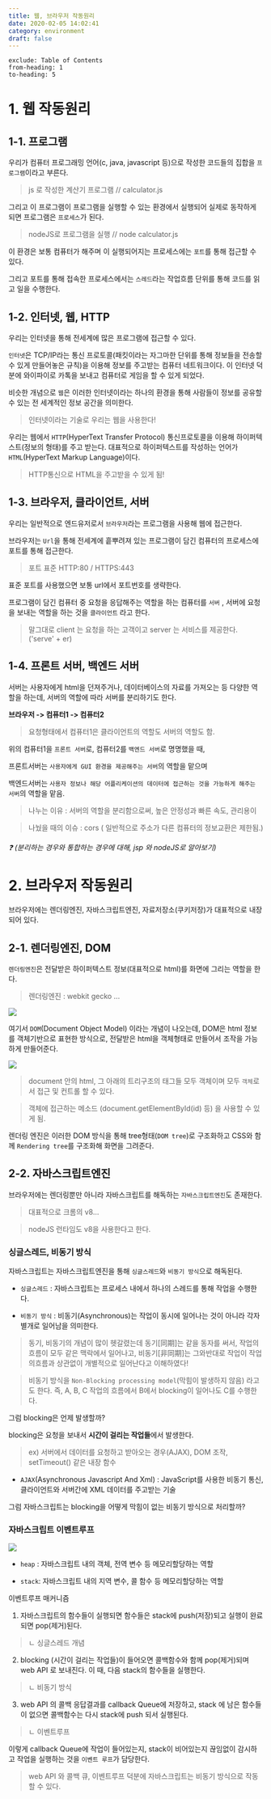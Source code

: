 ```yaml
---
title: 웹, 브라우저 작동원리
date: 2020-02-05 14:02:41
category: environment
draft: false
---
```


```toc
exclude: Table of Contents
from-heading: 1
to-heading: 5
```

# 1. 웹 작동원리

## 1-1. 프로그램

우리가 컴퓨터 프로그래밍 언어(c, java, javascript 등)으로 작성한 코드들의 집합을 `프로그램`이라고 부른다.

> js 로 작성한 계산기 프로그램 // calculator.js

그리고 이 프로그램이 프로그램을 실행할 수 있는 환경에서 실행되어 실제로 동작하게 되면 프로그램은 `프로세스`가 된다.

> nodeJS로 프로그램을 실행 // node calculator.js

이 환경은 보통 컴퓨터가 해주며 이 실행되어지는 프로세스에는 `포트`를 통해 접근할 수 있다.

그리고 포트를 통해 접속한 프로세스에서는 `스레드`라는 작업흐름 단위를 통해 코드를 읽고 일을 수행한다.

## 1-2. 인터넷, 웹, HTTP

우리는 인터넷을 통해 전세계에 많은 프로그램에 접근할 수 있다.

`인터넷`은 TCP/IP라는 통신 프로토콜(패킷이라는 자그마한 단위를 통해 정보들을 전송할 수 있게 만들어놓은 규칙)을 이용해 정보를 주고받는 컴퓨터 네트워크이다. 이 인터넷 덕분에 와이파이로 카톡을 보내고 컴퓨터로 게임을 할 수 있게 되었다.

비슷한 개념으로 `웹`은 이러한 인터넷이라는 하나의 환경을 통해 사람들이 정보를 공유할 수 있는 전 세계적인 정보 공간을 의미한다.

> 인터넷이라는 기술로 우리는 웹을 사용한다!

우리는 웹에서 `HTTP`(HyperText Transfer Protocol) 통신프로토콜을 이용해 하이퍼텍스트(정보의 형태)를 주고 받는다. 대표적으로 하이퍼텍스트를 작성하는 언어가 `HTML`(HyperText Markup Language)이다.

> HTTP통신으로 HTML을 주고받을 수 있게 됨!

## 1-3. 브라우저, 클라이언트, 서버

우리는 일반적으로 엔드유저로서 `브라우저`라는 프로그램을 사용해 웹에 접근한다.

브라우저는 `Url`을 통해 전세계에 흩뿌려져 있는 프로그램이 담긴 컴퓨터의 프로세스에 포트를 통해 접근한다.

> 포트 표준 HTTP:80 / HTTPS:443

표준 포트를 사용했으면 보통 url에서 포트번호를 생략한다.

프로그램이 담긴 컴퓨터 중 요청을 응답해주는 역할을 하는 컴퓨터를 `서버` , 서버에 요청을 보내는 역할을 하는 것을 `클라이언트` 라고 한다.

> 말그대로 client 는 요청을 하는 고객이고 server 는 서비스를 제공한다. ('serve' + er)

## 1-4. 프론트 서버, 백엔드 서버

서버는 사용자에게 html을 던져주거나, 데이터베이스의 자료를 가져오는 등 다양한 역할을 하는데, 서버의 역할에 따라 서버를 분리하기도 한다.

**브라우저 -> 컴퓨터1 -> 컴퓨터2**

> 요청형태에서 컴퓨터1은 클라이언트의 역할도 서버의 역할도 함.

위의 컴퓨터1을 `프론트 서버`로, 컴퓨터2를 `백엔드 서버`로 명명했을 때,

프론트서버는 `사용자에게 GUI 환경을 제공해주는 서버`의 역할을 맡으며

백엔드서버는 `사용자 정보나 해당 어플리케이션의 데이터에 접근하는 것을 가능하게 해주는 서버`의 역할을 맡음.

> 나누는 이유 : 서버의 역할을 분리함으로써, 높은 안정성과 빠른 속도, 관리용이

> 나눴을 때의 이슈 : cors ( 일반적으로 주소가 다른 컴퓨터의 정보교환은 제한됨.)

###### :question: (분리하는 경우와 통합하는 경우에 대해, jsp 와 nodeJS로 알아보기)

# 2. 브라우저 작동원리

브라우저에는 렌더링엔진, 자바스크립트엔진, 자료저장소(쿠키저장)가 대표적으로 내장되어 있다.

## 2-1. 렌더링엔진, DOM

`렌더링엔진`은 전달받은 하이퍼텍스트 정보(대표적으로 html)를 화면에 그리는 역할을 한다.

> 렌더링엔진 : webkit gecko ...

![](./images/browser.png)

여기서 `DOM`(Document Object Model) 이라는 개념이 나오는데, DOM은 html 정보를 객체기반으로 표현한 방식으로, 전달받은 html을 객체형태로 만들어서 조작을 가능하게 만들어준다.

![](./images/dom.png)

> document 안의 html, 그 아래의 트리구조의 태그들 모두 객체이며 모두 `객체`로서 접근 및 컨트롤 할 수 있다.

> 객체에 접근하는 메소드 (document.getElementById(id) 등) 을 사용할 수 있게 됨.

렌더링 엔진은 이러한 DOM 방식을 통해 tree형태(`DOM tree`)로 구조화하고 CSS와 함께 `Rendering tree`를 구조화해 화면을 그려준다.

## 2-2. 자바스크립트엔진

브라우저에는 렌더링뿐만 아니라 자바스크립트를 해독하는 `자바스크립트엔진`도 존재한다.

> 대표적으로 크롬의 v8...

> nodeJS 런타임도 v8을 사용한다고 한다.

### 싱글스레드, 비동기 방식

자바스크립트는 자바스크립트엔진을 통해 `싱글스레드`와 `비동기 방식`으로 해독된다.

- `싱글스레드` : 자바스크립트는 프로세스 내에서 하나의 스레드를 통해 작업을 수행한다.

- `비동기 방식` : 비동기(Asynchronous)는 작업이 동시에 일어나는 것이 아니라 각자 별개로 일어남을 의미한다.

> 동기, 비동기의 개념이 많이 헷갈렸는데 동기[同期]는 같을 동자를 써서, 작업의 흐름이 모두 같은 맥락에서 일어나고, 비동기[非同期]는 그와반대로 작업이 작업의흐름과 상관없이 개별적으로 일어난다고 이해하였다!

> 비동기 방식을 `Non-Blocking processing model`(막힘이 발생하지 않음) 라고도 한다. 즉, A, B, C 작업의 흐름에서 B에서 blocking이 일어나도 C를 수행한다.

그럼 blocking은 언제 발생할까?

blocking은 요청을 보내서 **시간이 걸리는 작업들**에서 발생한다.

> ex) 서버에서 데이터를 요청하고 받아오는 경우(AJAX), DOM 조작, setTimeout() 같은 내장 함수

- `AJAX`(Asynchronous Javascript And Xml) : JavaScript를 사용한 비동기 통신, 클라이언트와 서버간에 XML 데이터를 주고받는 기술

그럼 자바스크립트는 blocking을 어떻게 막힘이 없는 비동기 방식으로 처리할까?

### 자바스크립트 이벤트루프

![](./images/js.png)

- `heap` : 자바스크립트 내의 객체, 전역 변수 등 메모리할당하는 역할

- `stack`: 자바스크립트 내의 지역 변수, 콜 함수 등 메모리할당하는 역할

이벤트루프 매커니즘

1. 자바스크립트의 함수들이 실행되면 함수들은 stack에 push(저장)되고 실행이 완료되면 pop(제거)된다.

> ㄴ 싱글스레드 개념

2. blocking (시간이 걸리는 작업들)이 들어오면 콜백함수와 함께 pop(제거)되며 web API 로 보내진다. 이 때, 다음 stack의 함수들을 실행한다.

> ㄴ 비동기 방식

3. web API 의 콜백 응답결과를 callback Queue에 저장하고, stack 에 남은 함수들이 없으면 콜백함수는 다시 stack에 push 되서 실행된다.

> ㄴ 이벤트루프

이렇게 callback Queue에 작업이 들어있는지, stack이 비어있는지 끊임없이 감시하고 작업을 실행하는 것을 `이벤트 루프`가 담당한다.

> web API 와 콜백 큐, 이벤트루프 덕분에 자바스크립트는 비동기 방식으로 작동할 수 있다.
